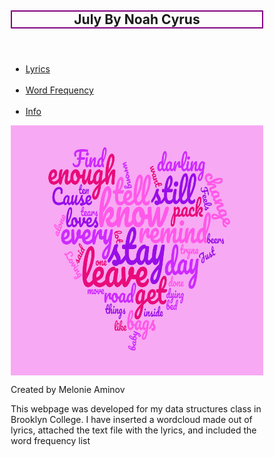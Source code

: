 <!DOCTYPE html>
<html lang="en">
<head>

<meta charset="utf-8">
<meta name="viewport" content="width=device-width, initial-scale=1">
<style>
* {
  box-sizing: border-box;
}

body {
  font-family: cursive;
}

/* Style the header */
header {
  background-color: plum;
  padding: 3px;
  text-align: center;
  font-size: 35px;
  color: purple;
}

/* Create two columns/boxes that floats next to each other */
nav {
  float: left;
  width: 15%;
  height: 400px; 
  background: #9370DB;
  padding: 20px;
}

/* Style the list inside the menu */
nav ul {
  list-style-type: none;
  padding: 0;
}

article {
  float: left;
  padding: 0px;
  width: 85%;
  background-color: #FFE4E1;
  height: 400px; 
}

/* Clear floats after the columns */
section:after {
  content: "";
  display: table;
  clear: both;
}

/* Style the footer */
footer {
  background-color: plum;
  padding: 20px;
  text-align: center;
  color: white;
}

/* Responsive layout - makes the two columns/boxes stack on top of each other instead of next to each other, on small screens */
@media (max-width: 600px) {
  nav, article {
    width: 100%;
    height: auto;
  }
}
</style>
</head>
<body>

<header>
  <h2 style="border:2px solid purple;">July By Noah Cyrus</h2>
</header>

<section>
  <nav>
    <ul>
      <li><a href="lyrics.txt">Lyrics</a></li>
	  <br>
      <li><a href="lyricsoutput.txt">Word Frequency</a></li>
	  <br>
	  <li><a href="lyricsinfo.txt">Info</a></li>
    </ul>
  </nav>

<img src = "wordcloud.png" width="600" height="400">
<style>
img {
  display: block;
  margin-left: auto;
  margin-right: auto;
}
</style>

  </article>
</section>

<footer>
  <p>Created by Melonie Aminov</p>
  <p2>This webpage was developed for my data structures class in Brooklyn College.
      I have inserted a wordcloud made out of lyrics, attached the text
	  file with the lyrics, and included the word frequency list</p2>
</footer>

</body>
</html>

